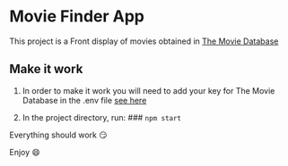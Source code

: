 # Movie Finder App

This project is a Front display of movies obtained in [The Movie Database](https://developers.themoviedb.org/3/getting-started)

## Make it work 

1. In order to make it work you will need to add your key for The Movie Database in the .env file [see here](.env)

2. In the project directory, run: ### `npm start`

Everything should work :smirk:

Enjoy :smile:


